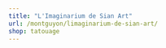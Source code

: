 ```yaml
---
title: "L'Imaginarium de Sian Art"
url: /montguyon/limaginarium-de-sian-art/
shop: tatouage
---
```

